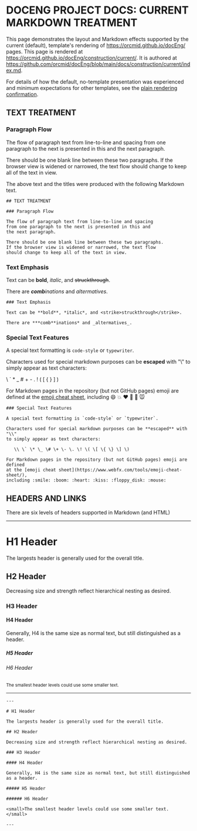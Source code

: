 <!-- index.md  0.0.4                UTF-8                      dh:2020-10-29
     ----1----|----2----|----3----|----4----|----5----|----6----|----7----|--*
     construction structure, manifest, and job jar at
     <https://orcmid.github.io/docEng/construction/current/current.txt>
     -->
# DOCENG PROJECT DOCS: CURRENT MARKDOWN TREATMENT

This page demonstrates the layout and Markdown effects supported by the
current (default), template's rendering of <https://orcmid.github.io/docEng/>
pages.  This page is rendered at
<https://orcmid.github.io/docEng/construction/current/>.  It is authored
at
<https://github.com/orcmid/docEng/blob/main/docs/construction/current/index.md>.

For details of how the default, no-template presentation was experienced and
minimum expectations for other templates, see the
[plain rendering confirmation](../plain/).

## TEXT TREATMENT

### Paragraph Flow

The flow of paragraph text from line-to-line and spacing
from one paragraph to the next is presented in this and
the next paragraph.

There should be one blank line between these two paragraphs.
If the browser view is widened or narrowed, the text flow
should change to keep all of the text in view.

The above text and the titles were produced with the following Markdown text.
```text
## TEXT TREATMENT

### Paragraph Flow

The flow of paragraph text from line-to-line and spacing
from one paragraph to the next is presented in this and
the next paragraph.

There should be one blank line between these two paragraphs.
If the browser view is widened or narrowed, the text flow
should change to keep all of the text in view.
```

### Text Emphasis

Text can be **bold**, *italic*, and <strike>struckthrough</strike>.

There are ***comb**inations* and _altermatives_.

```text
### Text Emphasis

Text can be **bold**, *italic*, and <strike>struckthrough</strike>.

There are ***comb**inations* and _altermatives_.
```

### Special Text Features

A special text formatting is `code-style` or `typewriter`.

Characters used for special markdown purposes can be **escaped** with "\\"
to simply appear as text characters:

   \\ \` \* \_ \# \+ \- \. \! \( \[ \{ \} \] \)

For Markdown pages in the repository (but not GitHub pages) emoji are defined
at the [emoji cheat sheet](https://www.webfx.com/tools/emoji-cheat-sheet/),
including :smile: :boom: :heart: :kiss: :floppy_disk: :mouse:

```text
### Special Text Features

A special text formatting is `code-style` or `typewriter`.

Characters used for special markdown purposes can be **escaped** with "\\"
to simply appear as text characters:

   \\ \` \* \_ \# \+ \- \. \! \( \[ \{ \} \] \)

For Markdown pages in the repository (but not GitHub pages) emoji are defined
at the [emoji cheat sheet](https://www.webfx.com/tools/emoji-cheat-sheet/),
including :smile: :boom: :heart: :kiss: :floppy_disk: :mouse:
```

## HEADERS AND LINKS

There are six levels of headers supported in Markdown (and HTML)

---

# H1 Header

The largests header is generally used for the overall title.

## H2 Header

Decreasing size and strength reflect hierarchical nesting as desired.

### H3 Header

#### H4 Header

Generally, H4 is the same size as normal text, but still distinguished
as a header.

##### H5 Header

###### H6 Header

<small>The smallest header levels could use some smaller text.
</small>

---

```text
---

# H1 Header

The largests header is generally used for the overall title.

## H2 Header

Decreasing size and strength reflect hierarchical nesting as desired.

### H3 Header

#### H4 Header

Generally, H4 is the same size as normal text, but still distinguished
as a header.

##### H5 Header

###### H6 Header

<small>The smallest header levels could use some smaller text.
</small>

---
```

<!-- 0.0.4 2021-10-29T22:21Z Smoothing, change "master" to "main"
     0.0.3 2021-02-20T01:48 eliminate the stacking of <small>...</small> in
           the code block on H6.
     0.0.2 2021-02-16T01:09Z transposing to docEng for further development.
     0.0.1 2019-11-24-10:59 version 0.0.4 of this page in the Miser Project
           docs/ repository

           *** end of docs/construction/current/index.md ***
           -->
